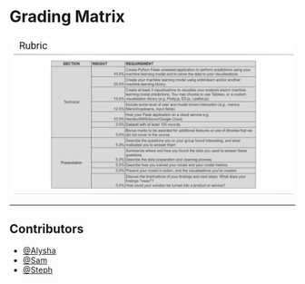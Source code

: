 # Grading Matrix

![03_grading](https://github.com/alysnow/Final-Project/blob/main/Images/03_grading.PNG)

- - -

## Contributors

- [@Alysha](https://github.com/alysnow)
- [@Sam](https://github.com/XXX)
- [@Steph](https://github.com/sSalvs)
